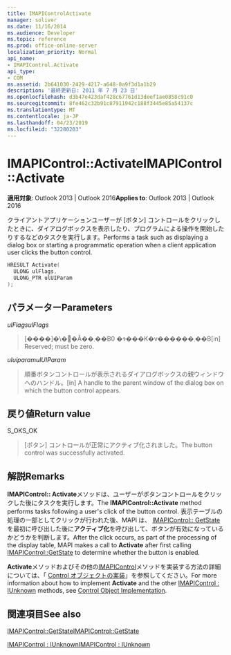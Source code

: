 ```yaml
---
title: IMAPIControlActivate
manager: soliver
ms.date: 11/16/2014
ms.audience: Developer
ms.topic: reference
ms.prod: office-online-server
localization_priority: Normal
api_name:
- IMAPIControl.Activate
api_type:
- COM
ms.assetid: 2b641030-2429-4217-a648-0a9f3d1a1b29
description: '最終更新日: 2011 年 7 月 23 日'
ms.openlocfilehash: d3b47e423daf428c67761d13deef1ae0858c91c0
ms.sourcegitcommit: 8fe462c32b91c87911942c188f3445e85a54137c
ms.translationtype: MT
ms.contentlocale: ja-JP
ms.lasthandoff: 04/23/2019
ms.locfileid: "32280203"
---
```

# <a name="imapicontrolactivate"></a><span data-ttu-id="cfbb0-103">IMAPIControl::Activate</span><span class="sxs-lookup"><span data-stu-id="cfbb0-103">IMAPIControl::Activate</span></span>

  
  
<span data-ttu-id="cfbb0-104">**適用対象**: Outlook 2013 | Outlook 2016</span><span class="sxs-lookup"><span data-stu-id="cfbb0-104">**Applies to**: Outlook 2013 | Outlook 2016</span></span> 
  
<span data-ttu-id="cfbb0-105">クライアントアプリケーションユーザーが [ボタン] コントロールをクリックしたときに、ダイアログボックスを表示したり、プログラムによる操作を開始したりするなどのタスクを実行します。</span><span class="sxs-lookup"><span data-stu-id="cfbb0-105">Performs a task such as displaying a dialog box or starting a programmatic operation when a client application user clicks the button control.</span></span>
  
```cpp
HRESULT Activate(
  ULONG ulFlags,
  ULONG_PTR ulUIParam
);
```

## <a name="parameters"></a><span data-ttu-id="cfbb0-106">パラメーター</span><span class="sxs-lookup"><span data-stu-id="cfbb0-106">Parameters</span></span>

 <span data-ttu-id="cfbb0-107">_ulFlags_</span><span class="sxs-lookup"><span data-stu-id="cfbb0-107">_ulFlags_</span></span>
  
> <span data-ttu-id="cfbb0-108">[����]�\�񂳂�Ă��܂��B0 �ɂ���K�v������܂��B</span><span class="sxs-lookup"><span data-stu-id="cfbb0-108">[in] Reserved; must be zero.</span></span>
    
 <span data-ttu-id="cfbb0-109">_uluiparam_</span><span class="sxs-lookup"><span data-stu-id="cfbb0-109">_ulUIParam_</span></span>
  
> <span data-ttu-id="cfbb0-110">順番ボタンコントロールが表示されるダイアログボックスの親ウィンドウへのハンドル。</span><span class="sxs-lookup"><span data-stu-id="cfbb0-110">[in] A handle to the parent window of the dialog box on which the button control appears.</span></span>
    
## <a name="return-value"></a><span data-ttu-id="cfbb0-111">戻り値</span><span class="sxs-lookup"><span data-stu-id="cfbb0-111">Return value</span></span>

<span data-ttu-id="cfbb0-112">S_OK</span><span class="sxs-lookup"><span data-stu-id="cfbb0-112">S_OK</span></span> 
  
> <span data-ttu-id="cfbb0-113">[ボタン] コントロールが正常にアクティブ化されました。</span><span class="sxs-lookup"><span data-stu-id="cfbb0-113">The button control was successfully activated.</span></span>
    
## <a name="remarks"></a><span data-ttu-id="cfbb0-114">解説</span><span class="sxs-lookup"><span data-stu-id="cfbb0-114">Remarks</span></span>

<span data-ttu-id="cfbb0-115">**IMAPIControl:: Activate**メソッドは、ユーザーがボタンコントロールをクリックした後にタスクを実行します。</span><span class="sxs-lookup"><span data-stu-id="cfbb0-115">The **IMAPIControl::Activate** method performs tasks following a user's click of the button control.</span></span> <span data-ttu-id="cfbb0-116">表示テーブルの処理の一部としてクリックが行われた後、MAPI は、 [IMAPIControl:: GetState](imapicontrol-getstate.md)を最初に呼び出した後に**アクティブ化**を呼び出して、ボタンが有効になっているかどうかを判断します。</span><span class="sxs-lookup"><span data-stu-id="cfbb0-116">After the click occurs, as part of the processing of the display table, MAPI makes a call to **Activate** after first calling [IMAPIControl::GetState](imapicontrol-getstate.md) to determine whether the button is enabled.</span></span> 
  
<span data-ttu-id="cfbb0-117">**Activate**メソッドおよびその他の[IMAPIControl](imapicontroliunknown.md)メソッドを実装する方法の詳細については、「 [Control オブジェクトの実装](control-object-implementation.md)」を参照してください。</span><span class="sxs-lookup"><span data-stu-id="cfbb0-117">For more information about how to implement **Activate** and the other [IMAPIControl : IUnknown](imapicontroliunknown.md) methods, see [Control Object Implementation](control-object-implementation.md).</span></span>
  
## <a name="see-also"></a><span data-ttu-id="cfbb0-118">関連項目</span><span class="sxs-lookup"><span data-stu-id="cfbb0-118">See also</span></span>



[<span data-ttu-id="cfbb0-119">IMAPIControl::GetState</span><span class="sxs-lookup"><span data-stu-id="cfbb0-119">IMAPIControl::GetState</span></span>](imapicontrol-getstate.md)
  
[<span data-ttu-id="cfbb0-120">IMAPIControl : IUnknown</span><span class="sxs-lookup"><span data-stu-id="cfbb0-120">IMAPIControl : IUnknown</span></span>](imapicontroliunknown.md)

